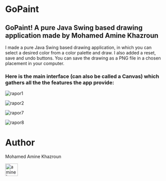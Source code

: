 # GoPaint
## GoPaint! A pure Java Swing based drawing application made by Mohamed Amine Khazroun

I made a pure Java Swing based drawing application, in which you can select a desired color from a color palette and draw. I also added a reset, save and undo buttons. You can save the drawing as a PNG file in a chosen placement in your computer.

### Here is the main interface (can also be called a Canvas) which gathers all the the features the app provide:

![rapor1](https://github.com/Keevay/GoPaint/assets/114885542/424bb906-a3c6-4198-932f-4867a2762562)


![rapor2](https://github.com/Keevay/GoPaint/assets/114885542/0dc1ef0a-233d-4fb9-a870-80f81e852300)


![rapor7](https://github.com/Keevay/GoPaint/assets/114885542/a2d01e71-aff6-4238-8a5b-c6977049b593)


![rapor8](https://github.com/Keevay/GoPaint/assets/114885542/04a4d518-55b3-45b5-a746-352d13b01552)

# Author

Mohamed Amine Khazroun

<a href="https://www.linkedin.com/in/aminekhazroun/"><img align="left" src="https://raw.githubusercontent.com/yushi1007/yushi1007/main/images/linkedin.svg" alt="amine | LinkedIn" width="40px"/></a>

